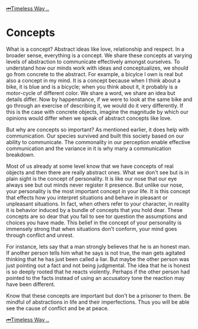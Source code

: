 [⏮Timeless Way ..](Readme.md)
# Concepts

What is a concept? Abstract ideas like love, relationship and respect. In a broader sense, everything is a concept. 
We share these concepts at varying levels of abstraction to communicate effectively amongst ourselves. 
To understand how our minds work with ideas and conceptualizes,  we should go from concrete to the abstract. For example, a bicylce I own is real 
but also a concept in my mind. It is a concept because when I think about a bike, it is blue and is a bicycle; when you think about it, 
it probably is a motor-cycle of different color. We share a word, we share an idea but details differ. Now by happenstance, 
if we were to look at the same bike and go through an exercise of describing it, we would do it very differently.
If this is the case with concrete objects, imagine the magnitude by which our opinions would differ when we speak of abstract concepts like love.

But why are concepts so important? As mentioned earlier, it does help with communication. Our species survived and 
built this society based on our ability to communicate. The commonality in our perception enable effective communication 
and the variance in it is why many a communication breakdown.

Most of us already at some level know that we have concepts of real objects and then there are really abstract ones.
What we don't see but is in plain sight is the concept of personality. 
It is like our nose that our eye always see but out minds never register it presence. But unlike our nose,
your personality is the most important concept in your life. 
It is this concept that effects how you interpret situations and behave in pleasant or unpleasant situations. 
In fact, when others refer to your character, in reality it is behavior induced by a bundle of concepts that you hold dear. 
These concepts are so dear that you fail to see tor question the assumptions and choices you have made. 
This belief in the concept of your personality is immensely strong that when situations don't conform, your mind goes through conflict and unrest.

For instance, lets say that a man strongly believes that he is an honest man. If another person tells him what he says is not true, 
the man gets agitated thinking that he has just been called a liar. 
But maybe the other person was just pointing out a fact and not being judgmental. 
The idea that he is honest is so deeply rooted that he reacts violently. 
Perhaps if the other person had pointed to the facts instead of using an accusatory tone the reaction may have been different.

Know that these concepts are important but don't be a prisoner to them. 
Be mindful of abstractions in life and their imperfections. 
Thus you will be able see the cause of conflict and be at peace.

[⏮Timeless Way ..](Readme.md)
